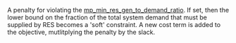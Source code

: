 A penalty for violating the [mp\_min\_res\_gen\_to\_demand\_ratio](@ref).
If set, then the lower bound on the fraction of the total system demand
that must be supplied by RES becomes a 'soft' constraint.
A new cost term is added to the objective, mutlitplying the penalty by the slack.